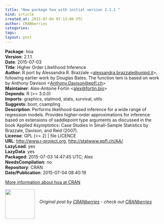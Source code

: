 ```yaml
---
title: "New package hoa with initial version 2.1.1 "
kind: article
created_at: 2015-07-04 07:13:00 UTC
author: CRANberries
categories: 
tags: 
layout: post
---
```

<strong>Package</strong>: hoa<br>
<strong>Version</strong>: 2.1.1<br>
<strong>Date</strong>: 2015-07-03<br>
<strong>Title</strong>: Higher Order Likelihood Inference<br>
<strong>Author</strong>: R port by Alessandra R. Brazzale &lt;alessandra.brazzale@unipd.it&gt;, following
earlier work by Douglas Bates. The function tem is based on work by Anthony Davison &lt;Anthony.Davison@epfl.ch&gt;<br>
<strong>Maintainer</strong>: Alex-Antoine Fortin &lt;alex@fortin.bio&gt;<br>
<strong>Depends</strong>: R (&gt;= 3.0.0)<br>
<strong>Imports</strong>: graphics, statmod, stats, survival, utils<br>
<strong>Suggests</strong>: boot, csampling<br>
<strong>Description</strong>: Performs likelihood-based inference for a wide range of regression models. Provides higher-order approximations for inference based on extensions  of saddlepoint type arguments as discussed in the book Applied Asymptotics: Case Studies in Small-Sample Statistics by Brazzale, Davison, and Reid (2007).<br>
<strong>License</strong>: GPL (&gt;= 2) | file LICENCE<br>
<strong>URL</strong>: http://www.r-project.org, http://statwww.epfl.ch/AA/<br>
<strong>LazyLoad</strong>: yes<br>
<strong>LazyData</strong>: yes<br>
<strong>Packaged</strong>: 2015-07-03 14:47:45 UTC; Alex<br>
<strong>NeedsCompilation</strong>: no<br>
<strong>Repository</strong>: CRAN<br>
<strong>Date/Publication</strong>: 2015-07-04 08:40:19<br>

<p>
<a href="http://cran.r-project.org/web/packages/hoa/index.html">More information about hoa at CRAN</a><div class="author">
  <img src="" style="width: 96px; height: 96;">
  <span style="position: absolute; padding: 32px 15px;">
    <i>Original post by <a href="http://twitter.com/">CRANberries</a> - check out <a href="http://dirk.eddelbuettel.com/cranberries">CRANberries   </a></i>
  </span>
</div>
